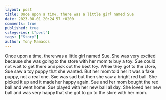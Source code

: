 ```yaml
---
layout: post
title: Once upon a time, there was a little girl named Sue
date: 2023-08-01 20:24:57 +0200
comments: true
published: true
categories: ["post"]
tags: ["Story"]
author: Tony Mamacos
---
```

Once upon a time, there was a little girl named Sue. She was very excited because she was going to the store with her mom to buy a toy. Sue could not wait to get there and pick out the best toy.
When they got to the store, Sue saw a toy puppy that she wanted. But her mom told her it was a fake puppy, not a real one. Sue was sad but then she saw a bright red ball. She picked it up and it made her happy again.
Sue and her mom bought the red ball and went home. Sue played with her new ball all day. She loved her new ball and was very happy that she got to go to the store with her mom.
